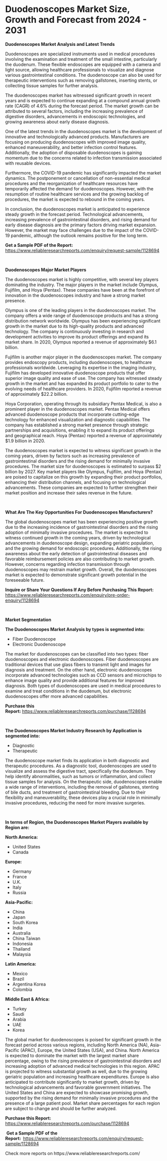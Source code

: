 <p><h1>Duodenoscopes Market Size, Growth and Forecast from 2024 - 2031</h1></p><p><strong>Duodenoscopes Market Analysis and Latest Trends</strong></p>
<p><p>Duodenoscopes are specialized instruments used in medical procedures involving the examination and treatment of the small intestine, particularly the duodenum. These flexible endoscopes are equipped with a camera and light source, allowing healthcare professionals to visualize and diagnose various gastrointestinal conditions. The duodenoscope can also be used for therapeutic interventions such as removing gallstones, inserting stents, or collecting tissue samples for further analysis.</p><p>The duodenoscopes market has witnessed significant growth in recent years and is expected to continue expanding at a compound annual growth rate (CAGR) of 4.6% during the forecast period. The market growth can be attributed to several factors, including the increasing prevalence of digestive disorders, advancements in endoscopic technologies, and growing awareness about early disease diagnosis.</p><p>One of the latest trends in the duodenoscopes market is the development of innovative and technologically advanced products. Manufacturers are focusing on producing duodenoscopes with improved image quality, enhanced maneuverability, and better infection control features. Additionally, the adoption of disposable duodenoscopes is gaining momentum due to the concerns related to infection transmission associated with reusable devices.</p><p>Furthermore, the COVID-19 pandemic has significantly impacted the market dynamics. The postponement or cancellation of non-essential medical procedures and the reorganization of healthcare resources have temporarily affected the demand for duodenoscopes. However, with the resumption of routine healthcare services and the growing backlog of procedures, the market is expected to rebound in the coming years.</p><p>In conclusion, the duodenoscopes market is anticipated to experience steady growth in the forecast period. Technological advancements, increasing prevalence of gastrointestinal disorders, and rising demand for early disease diagnosis are the primary factors driving market expansion. However, the market may face challenges due to the impact of the COVID-19 pandemic, although the outlook remains positive for the long term.</p></p>
<p><strong>Get a Sample PDF of the Report:&nbsp;</strong> <a href="https://www.reliableresearchreports.com/enquiry/request-sample/1128694">https://www.reliableresearchreports.com/enquiry/request-sample/1128694</a></p>
<p>&nbsp;</p>
<p><strong>Duodenoscopes Major Market Players</strong></p>
<p><p>The duodenoscopes market is highly competitive, with several key players dominating the industry. The major players in the market include Olympus, Fujifilm, and Hoya (Pentax). These companies have been at the forefront of innovation in the duodenoscopes industry and have a strong market presence.</p><p>Olympus is one of the leading players in the duodenoscopes market. The company offers a wide range of duodenoscope products and has a strong distribution network worldwide. Olympus has been experiencing significant growth in the market due to its high-quality products and advanced technology. The company is continuously investing in research and development activities to improve its product offerings and expand its market share. In 2020, Olympus reported a revenue of approximately $6.1 billion.</p><p>Fujifilm is another major player in the duodenoscopes market. The company provides endoscopy products, including duodenoscopes, to healthcare professionals worldwide. Leveraging its expertise in the imaging industry, Fujifilm has developed innovative duodenoscope products that offer superior image quality and ease of use. The company has witnessed steady growth in the market and has expanded its product portfolio to cater to the evolving needs of healthcare providers. In 2020, Fujifilm reported a revenue of approximately $22.2 billion.</p><p>Hoya Corporation, operating through its subsidiary Pentax Medical, is also a prominent player in the duodenoscopes market. Pentax Medical offers advanced duodenoscope products that incorporate cutting-edge technology for enhanced visualization and diagnostic capabilities. The company has established a strong market presence through strategic partnerships and acquisitions, enabling it to expand its product offerings and geographical reach. Hoya (Pentax) reported a revenue of approximately $1.9 billion in 2020.</p><p>The duodenoscopes market is expected to witness significant growth in the coming years, driven by factors such as increasing prevalence of gastrointestinal disorders and the rising demand for minimally invasive procedures. The market size for duodenoscopes is estimated to surpass $2 billion by 2027. Key market players like Olympus, Fujifilm, and Hoya (Pentax) are poised to capitalize on this growth by expanding their product portfolios, enhancing their distribution channels, and focusing on technological advancements. These companies are expected to further strengthen their market position and increase their sales revenue in the future.</p></p>
<p>&nbsp;</p>
<p><strong>What Are The Key Opportunities For Duodenoscopes Manufacturers?</strong></p>
<p><p>The global duodenoscopes market has been experiencing positive growth due to the increasing incidence of gastrointestinal disorders and the rising adoption of minimally invasive procedures. The market is expected to witness continued growth in the coming years, driven by technological advancements in duodenoscope design, expanding geriatric population, and the growing demand for endoscopic procedures. Additionally, the rising awareness about the early detection of gastrointestinal diseases and favorable reimbursement policies are also contributing to market growth. However, concerns regarding infection transmission through duodenoscopes may restrain market growth. Overall, the duodenoscopes market is expected to demonstrate significant growth potential in the foreseeable future.</p></p>
<p><strong>Inquire or Share Your Questions If Any Before Purchasing This Report:</strong> <a href="https://www.reliableresearchreports.com/enquiry/pre-order-enquiry/1128694">https://www.reliableresearchreports.com/enquiry/pre-order-enquiry/1128694</a></p>
<p>&nbsp;</p>
<p><strong>Market Segmentation</strong></p>
<p><strong>The Duodenoscopes Market Analysis by types is segmented into:</strong></p>
<p><ul><li>Fiber Duodenoscope</li><li>Electronic Duodenoscope</li></ul></p>
<p><p>The market for duodenoscopes can be classified into two types: fiber duodenoscopes and electronic duodenoscopes. Fiber duodenoscopes are traditional devices that use glass fibers to transmit light and images for diagnosis and treatment. On the other hand, electronic duodenoscopes incorporate advanced technologies such as CCD sensors and microchips to enhance image quality and provide additional features for improved diagnosis. Both types of duodenoscopes are used in medical procedures to examine and treat conditions in the duodenum, but electronic duodenoscopes offer more advanced capabilities.</p></p>
<p><strong>Purchase this Report:&nbsp;</strong><a href="https://www.reliableresearchreports.com/purchase/1128694">https://www.reliableresearchreports.com/purchase/1128694</a></p>
<p>&nbsp;</p>
<p><strong>The Duodenoscopes Market Industry Research by Application is segmented into:</strong></p>
<p><ul><li>Diagnostic</li><li>Therapeutic</li></ul></p>
<p><p>The duodenoscope market finds its application in both diagnostic and therapeutic procedures. As a diagnostic tool, duodenoscopes are used to visualize and assess the digestive tract, specifically the duodenum. They help identify abnormalities, such as tumors or inflammation, and collect tissue samples for analysis. On the therapeutic side, duodenoscopes enable a wide range of interventions, including the removal of gallstones, stenting of bile ducts, and treatment of gastrointestinal bleeding. Due to their flexibility and maneuverability, these devices play a crucial role in minimally invasive procedures, reducing the need for more invasive surgeries.</p></p>
<p>&nbsp;</p>
<p><strong>In terms of Region, the Duodenoscopes Market Players available by Region are:</strong></p>
<p>
    <p> <strong> North America: </strong>
        <ul>
            <li>United States</li>
            <li>Canada</li>
        </ul>
        </p> 
    <p> <strong> Europe: </strong>
        <ul>
            <li>Germany</li>
            <li>France</li>
            <li>U.K.</li>
            <li>Italy</li>
            <li>Russia</li>
        </ul>
        </p> 
    <p> <strong> Asia-Pacific: </strong>
        <ul>
            <li>China</li>
            <li>Japan</li>
            <li>South Korea</li>
            <li>India</li>
            <li>Australia</li>
            <li>China Taiwan</li>
            <li>Indonesia</li>
            <li>Thailand</li>
            <li>Malaysia</li>
        </ul>
        </p> 
    <p> <strong> Latin America: </strong>
        <ul>
            <li>Mexico</li>
            <li>Brazil</li>
            <li>Argentina Korea</li>
            <li>Colombia</li>
        </ul>
        </p> 
    <p> <strong> Middle East & Africa: </strong>
        <ul>
            <li>Turkey</li>
            <li>Saudi</li>
            <li>Arabia</li>
            <li>UAE</li>
            <li>Korea</li>
        </ul>
    </p>
    </p>
<p><p>The global market for duodenoscopes is poised for significant growth in the forecast period across various regions, including North America (NA), Asia-Pacific (APAC), Europe, the United States (USA), and China. North America is expected to dominate the market with the largest market share percentage, owing to the rising prevalence of gastrointestinal disorders and increasing adoption of advanced medical technologies in this region. APAC is projected to witness substantial growth as well, due to the growing geriatric population and increasing healthcare expenditures. Europe is also anticipated to contribute significantly to market growth, driven by technological advancements and favorable government initiatives. The United States and China are expected to showcase promising growth, supported by the rising demand for minimally invasive procedures and the presence of a large patient pool. Market share percentages for each region are subject to change and should be further analyzed.</p></p>
<p><strong>Purchase this Report: </strong><a href="https://www.reliableresearchreports.com/purchase/1128694">https://www.reliableresearchreports.com/purchase/1128694</a></p>
<p>&nbsp;<strong>Get a Sample PDF of the Report:&nbsp;&nbsp;</strong><a href="https://www.reliableresearchreports.com/enquiry/request-sample/1128694">https://www.reliableresearchreports.com/enquiry/request-sample/1128694</a></p>
<p><strong></strong></p>
<p>Check more reports on https://www.reliableresearchreports.com/</p>